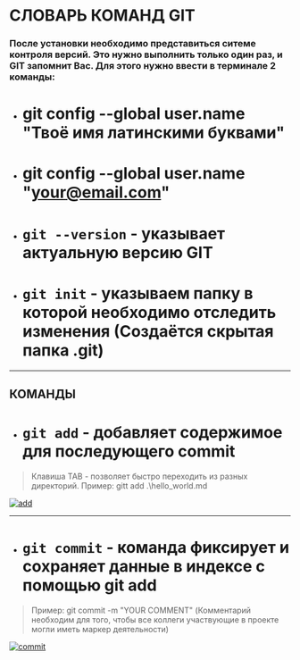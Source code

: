 # **СЛОВАРЬ КОМАНД GIT**

### После установки необходимо представиться ситеме контроля версий. Это нужно выполнить только один раз, и GIT запомнит Вас. Для этого нужно ввести в терминале 2 команды:

*   # git config --global user.name "Твоё имя латинскими буквами"
*   # git config --global user.name "your@email.com"

* # `git --version` - указывает актуальную версию GIT
* # `git init`      - указываем папку в которой необходимо отследить изменения (Создаётся скрытая папка .git)
_________________________________________________________________________________________________________________________________________________
## КОМАНДЫ

* # `git add` - добавляет содержимое для последующего commit
>Клавиша TAB - позволяет быстро переходить из разных директорий. Пример: gitt add .\hello_world.md


<a href="https://ibb.co/4F6hdQ6"><img src="https://i.ibb.co/wd95sv9/add.jpg" alt="add" border="0"></a>
_________________________________________________________________________________________________________________________________________________

* # `git commit` - команда фиксирует и сохраняет данные в индексе с помощью git add
>Пример: git commit -m "YOUR COMMENT"
 (Комментарий необходим для того, чтобы все коллеги участвующие в проекте могли иметь маркер деятельности)


 <a href="https://ibb.co/Bj93NGf"><img src="https://i.ibb.co/WFL5t0H/commit.jpg" alt="commit" border="0"></a>
 